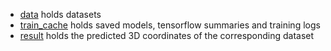 - [data](./data) holds datasets
- [train\_cache](./train_cache) holds saved models, tensorflow summaries and training logs
- [result](./result) holds the predicted 3D coordinates of the corresponding dataset 
